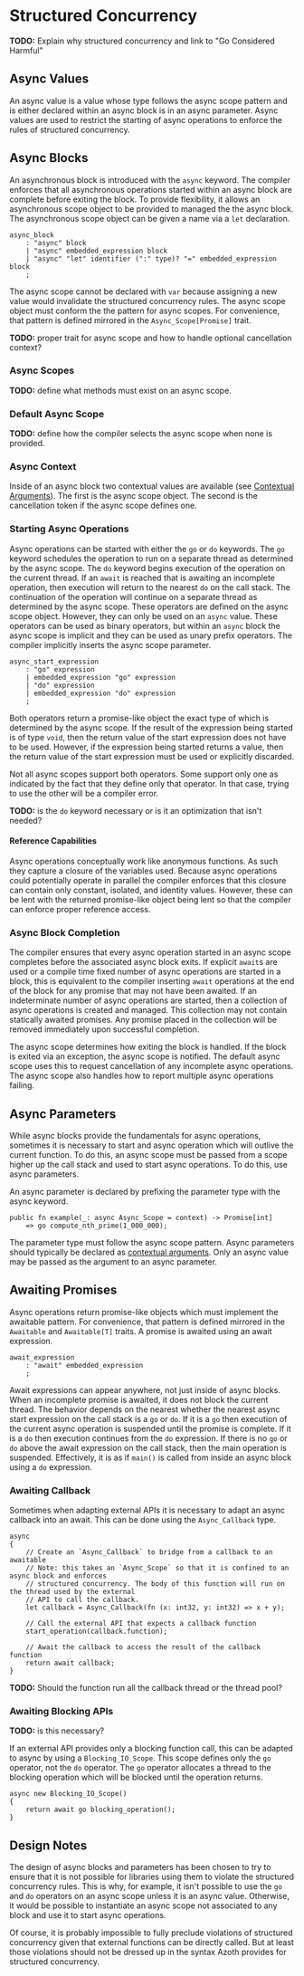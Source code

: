 # Structured Concurrency

**TODO:** Explain why structured concurrency and link to "Go Considered Harmful"

## Async Values

An async value is a value whose type follows the async scope pattern and is either declared within
an async block is in an async parameter. Async values are used to restrict the starting of async
operations to enforce the rules of structured concurrency.

## Async Blocks

An asynchronous block is introduced with the `async` keyword. The compiler enforces that all
asynchronous operations started within an async block are complete before exiting the block. To
provide flexibility, it allows an asynchronous scope object to be provided to managed the the async
block. The asynchronous scope object can be given a name via a `let` declaration.

```grammar
async_block
    : "async" block
    | "async" embedded_expression block
    | "async" "let" identifier (":" type)? "=" embedded_expression block
    ;
```

The async scope cannot be declared with `var` because assigning a new value would invalidate the
structured concurrency rules. The async scope object must conform the the pattern for async scopes.
For convenience, that pattern is defined mirrored in the `Async_Scope[Promise]` trait.

**TODO:** proper trait for async scope and how to handle optional cancellation context?

### Async Scopes

**TODO:** define what methods must exist on an async scope.

### Default Async Scope

**TODO:** define how the compiler selects the async scope when none is provided.

### Async Context

Inside of an async block two contextual values are available (see [Contextual
Arguments](optional-arguments.md#contextual-arguments)). The first is the async scope object. The
second is the cancellation token if the async scope defines one.

### Starting Async Operations

Async operations can be started with either the `go` or `do` keywords. The `go` keyword schedules
the operation to run on a separate thread as determined by the async scope. The `do` keyword begins
execution of the operation on the current thread. If an `await` is reached that is awaiting an
incomplete operation, then execution will return to the nearest `do` on the call stack. The
continuation of the operation will continue on a separate thread as determined by the async scope.
These operators are defined on the async scope object. However, they can only be used on an `async`
value. These operators can be used as binary operators, but within an `async` block the async scope
is implicit and they can be used as unary prefix operators. The compiler implicitly inserts the
async scope parameter.

```grammar
async_start_expression
    : "go" expression
    | embedded_expression "go" expression
    | "do" expression
    | embedded_expression "do" expression
    ;
```

Both operators return a promise-like object the exact type of which is determined by the async
scope. If the result of the expression being started is of type `void`, then the return value of the
start expression does not have to be used. However, if the expression being started returns a value,
then the return value of the start expression must be used or explicitly discarded.

Not all async scopes support both operators. Some support only one as indicated by the fact that
they define only that operator. In that case, trying to use the other will be a compiler error.

**TODO:** is the `do` keyword necessary or is it an optimization that isn't needed?

#### Reference Capabilities

Async operations conceptually work like anonymous functions. As such they capture a closure of the
variables used. Because async operations could potentially operate in parallel the compiler enforces
that this closure can contain only constant, isolated, and identity values. However, these can be
lent with the returned promise-like object being lent so that the compiler can enforce proper
reference access.

### Async Block Completion

The compiler ensures that every async operation started in an async scope completes before the
associated async block exits. If explicit `await`s are used or a compile time fixed number of async
operations are started in a block, this is equivalent to the compiler inserting `await` operations
at the end of the block for any promise that may not have been awaited. If an indeterminate number
of async operations are started, then a collection of async operations is created and managed. This
collection may not contain statically awaited promises. Any promise placed in the collection will be
removed immediately upon successful completion.

The async scope determines how exiting the block is handled. If the block is exited via an
exception, the async scope is notified. The default async scope uses this to request cancellation of
any incomplete async operations. The async scope also handles how to report multiple async
operations failing.

## Async Parameters

While async blocks provide the fundamentals for async operations, sometimes it is necessary to start
and async operation which will outlive the current function. To do this, an async scope must be
passed from a scope higher up the call stack and used to start async operations. To do this, use
async parameters.

An async parameter is declared by prefixing the parameter type with the async keyword.

```azoth
public fn example(_: async Async_Scope = context) -> Promise[int]
    => go compute_nth_prime(1_000_000);
```

The parameter type must follow the async scope pattern. Async parameters should typically be
declared as [contextual arguments](optional-arguments.md#contextual-arguments). Only an async value
may be passed as the argument to an async parameter.

## Awaiting Promises

Async operations return promise-like objects which must implement the awaitable pattern. For
convenience, that pattern is defined mirrored in the `Awaitable` and `Awaitable[T]` traits. A
promise is awaited using an await expression.

```grammar
await_expression
    : "await" embedded_expression
    ;
```

Await expressions can appear anywhere, not just inside of async blocks. When an incomplete promise
is awaited, it does not block the current thread. The behavior depends on the nearest whether the
nearest async start expression on the call stack is a `go` or `do`. If it is a `go` then execution
of the current async operation is suspended until the promise is complete. If it is a `do` then
execution continues from the `do` expression. If there is no `go` or `do` above the await expression
on the call stack, then the main operation is suspended. Effectively, it is as if `main()` is called
from inside an async block using a `do` expression.

### Awaiting Callback

Sometimes when adapting external APIs it is necessary to adapt an async callback into an await. This can be done using the `Async_Callback` type.

```azoth
async
{
    // Create an `Async_Callback` to bridge from a callback to an awaitable
    // Note: this takes an `Async_Scope` so that it is confined to an async block and enforces
    // structured concurrency. The body of this function will run on the thread used by the external
    // API to call the callback.
    let callback = Async_Callback(fn (x: int32, y: int32) => x + y);

    // Call the external API that expects a callback function
    start_operation(callback.function);

    // Await the callback to access the result of the callback function
    return await callback;
}
```

**TODO:** Should the function run all the callback thread or the thread pool?

### Awaiting Blocking APIs

**TODO:** is this necessary?

If an external API provides only a blocking function call, this can be adapted to async by using a
`Blocking_IO_Scope`. This scope defines only the `go` operator, not the `do` operator. The `go`
operator allocates a thread to the blocking operation which will be blocked until the operation
returns.

```azoth
async new Blocking_IO_Scope()
{
    return await go blocking_operation();
}
```

## Design Notes

The design of async blocks and parameters has been chosen to try to ensure that it is not possible
for libraries using them to violate the structured concurrency rules. This is why, for example, it
isn't possible to use the `go` and `do` operators on an async scope unless it is an async value.
Otherwise, it would be possible to instantiate an async scope not associated to any block and use it
to start async operations.

Of course, it is probably impossible to fully preclude violations of structured concurrency given
that external functions can be directly called. But at least those violations should not be dressed
up in the syntax Azoth provides for structured concurrency.
